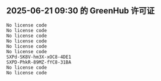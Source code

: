 ## 2025-06-21 09:30 的 GreenHub 许可证
```
No license code
No license code
No license code
No license code
No license code
No license code
SXPd-SK8V-hm3X-xOC8-4DE1
SXPD-PhkR-89MZ-fYC8-31BA
No license code
No license code
```
